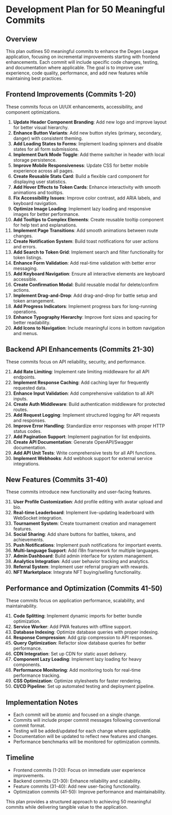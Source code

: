 # Development Plan for 50 Meaningful Commits

## Overview
This plan outlines 50 meaningful commits to enhance the Degen League application, focusing on incremental improvements starting with frontend enhancements. Each commit will include specific code changes, testing, and documentation where applicable. The goal is to improve user experience, code quality, performance, and add new features while maintaining best practices.

## Frontend Improvements (Commits 1-20)
These commits focus on UI/UX enhancements, accessibility, and component optimizations.

1. **Update Header Component Branding**: Add new logo and improve layout for better visual hierarchy.
2. **Enhance Button Variants**: Add new button styles (primary, secondary, danger) with consistent theming.
3. **Add Loading States to Forms**: Implement loading spinners and disable states for all form submissions.
4. **Implement Dark Mode Toggle**: Add theme switcher in header with local storage persistence.
5. **Improve Mobile Responsiveness**: Update CSS for better mobile experience across all pages.
6. **Create Reusable Stats Card**: Build a flexible card component for displaying user statistics.
7. **Add Hover Effects to Token Cards**: Enhance interactivity with smooth animations and tooltips.
8. **Fix Accessibility Issues**: Improve color contrast, add ARIA labels, and keyboard navigation.
9. **Optimize Image Loading**: Implement lazy loading and responsive images for better performance.
10. **Add Tooltips to Complex Elements**: Create reusable tooltip component for help text and explanations.
11. **Implement Page Transitions**: Add smooth animations between route changes.
12. **Create Notification System**: Build toast notifications for user actions and errors.
13. **Add Search to Token Grid**: Implement search and filter functionality for token listings.
14. **Enhance Form Validation**: Add real-time validation with better error messaging.
15. **Add Keyboard Navigation**: Ensure all interactive elements are keyboard accessible.
16. **Create Confirmation Modal**: Build reusable modal for delete/confirm actions.
17. **Implement Drag-and-Drop**: Add drag-and-drop for battle setup and token arrangement.
18. **Add Progress Indicators**: Implement progress bars for long-running operations.
19. **Enhance Typography Hierarchy**: Improve font sizes and spacing for better readability.
20. **Add Icons to Navigation**: Include meaningful icons in bottom navigation and menus.

## Backend API Enhancements (Commits 21-30)
These commits focus on API reliability, security, and performance.

21. **Add Rate Limiting**: Implement rate limiting middleware for all API endpoints.
22. **Implement Response Caching**: Add caching layer for frequently requested data.
23. **Enhance Input Validation**: Add comprehensive validation to all API inputs.
24. **Create Auth Middleware**: Build authentication middleware for protected routes.
25. **Add Request Logging**: Implement structured logging for API requests and responses.
26. **Improve Error Handling**: Standardize error responses with proper HTTP status codes.
27. **Add Pagination Support**: Implement pagination for list endpoints.
28. **Create API Documentation**: Generate OpenAPI/Swagger documentation.
29. **Add API Unit Tests**: Write comprehensive tests for all API functions.
30. **Implement Webhooks**: Add webhook support for external service integrations.

## New Features (Commits 31-40)
These commits introduce new functionality and user-facing features.

31. **User Profile Customization**: Add profile editing with avatar upload and bio.
32. **Real-time Leaderboard**: Implement live-updating leaderboard with WebSocket integration.
33. **Tournament System**: Create tournament creation and management features.
34. **Social Sharing**: Add share buttons for battles, tokens, and achievements.
35. **Push Notifications**: Implement push notifications for important events.
36. **Multi-language Support**: Add i18n framework for multiple languages.
37. **Admin Dashboard**: Build admin interface for system management.
38. **Analytics Integration**: Add user behavior tracking and analytics.
39. **Referral System**: Implement user referral program with rewards.
40. **NFT Marketplace**: Integrate NFT buying/selling functionality.

## Performance and Optimization (Commits 41-50)
These commits focus on application performance, scalability, and maintainability.

41. **Code Splitting**: Implement dynamic imports for better bundle optimization.
42. **Service Worker**: Add PWA features with offline support.
43. **Database Indexing**: Optimize database queries with proper indexing.
44. **Response Compression**: Add gzip compression to API responses.
45. **Query Optimization**: Refactor slow database queries for better performance.
46. **CDN Integration**: Set up CDN for static asset delivery.
47. **Component Lazy Loading**: Implement lazy loading for heavy components.
48. **Performance Monitoring**: Add monitoring tools for real-time performance tracking.
49. **CSS Optimization**: Optimize stylesheets for faster rendering.
50. **CI/CD Pipeline**: Set up automated testing and deployment pipeline.

## Implementation Notes
- Each commit will be atomic and focused on a single change.
- Commits will include proper commit messages following conventional commit format.
- Testing will be added/updated for each change where applicable.
- Documentation will be updated to reflect new features and changes.
- Performance benchmarks will be monitored for optimization commits.

## Timeline
- Frontend commits (1-20): Focus on immediate user experience improvements.
- Backend commits (21-30): Enhance reliability and scalability.
- Feature commits (31-40): Add new user-facing functionality.
- Optimization commits (41-50): Improve performance and maintainability.

This plan provides a structured approach to achieving 50 meaningful commits while delivering tangible value to the application.